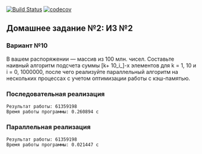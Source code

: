 [![Build Status](https://travis-ci.com/VladimirLunkin/tp_ccplusplus_2021.svg?branch=hw-2)](https://travis-ci.com/VladimirLunkin/tp_ccplusplus_2021)
[![codecov](https://codecov.io/gh/VladimirLunkin/tp_ccplusplus_2021/branch/hw-2/graph/badge.svg?token=Q0QEHMJTY3)](https://codecov.io/gh/VladimirLunkin/tp_ccplusplus_2021)

## Домашнее задание №2: ИЗ №2

### Вариант №10

В вашем распоряжении — массив из 100 млн. чисел. Составьте наивный алгоритм подсчета суммы [k+ 10_i_]-х элементов для k = 1, 10 и i = 0, 1000000, после чего реализуйте параллельный алгоритм на нескольких процессах с учетом оптимизации работы с кэш-памятью.

### Последовательная реализация
	Результат работы: 61359198
	Время работы программы: 0.260894 с

### Параллельная реализация
	Результат работы: 61359198
	Время работы программы: 0.021447 с

